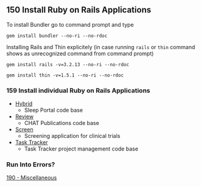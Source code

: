 ## 150 Install Ruby on Rails Applications

To install Bundler go to command prompt and type

```console
gem install bundler --no-ri --no-rdoc
```

Installing Rails and Thin explicitely (in case running `rails` or `thin` command shows as unrecognized command from command prompt)

```console
gem install rails -v=3.2.13 --no-ri --no-rdoc

gem install thin -v=1.5.1 --no-ri --no-rdoc
```

### 159 Install individual Ruby on Rails Applications

- [Hybrid](https://github.com/remomueller/hybrid)
  - Sleep Portal code base
- [Review](https://github.com/remomueller/review)
  - CHAT Publications code base
- [Screen](https://github.com/remomueller/screen)
  - Screening application for clinical trials
- [Task Tracker](https://github.com/remomueller/tasktracker)
  - Task Tracker project management code base

### Run Into Errors?

[190 - Miscellaneous](https://github.com/remomueller/documentation/tree/master/windows/190-miscellaneous.md)
